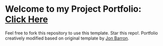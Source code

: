 # Welcome to my Project Portfolio: [Click Here](https://architnh.github.io/)


Feel free to fork this repository to use this template. Star this repo!. 
Portfolio creatively modified based on original template by [Jon Barron](https://jonbarron.info/).
